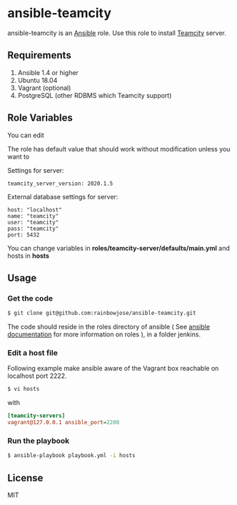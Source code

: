 ansible-teamcity
=========

ansible-teamcity is an [Ansible](http://ansible.com) role.
Use this role to install [Teamcity](http://www.jetbrains.com/teamcity/) server.

Requirements
------------

1. Ansible 1.4 or higher
2. Ubuntu 18.04
3. Vagrant (optional)
4. PostgreSQL (other RDBMS which Teamcity support)

Role Variables
--------------
You can edit 

The role has default value that should work without modification unless you want to

Settings for server:

    teamcity_server_version: 2020.1.5

External database settings for server:

    host: "localhost"
    name: "teamcity"
    user: "teamcity"
    pass: "teamcity"
    port: 5432

You can change variables in **roles/teamcity-server/defaults/main.yml**
and hosts in **hosts**



Usage
----------------

### Get the code

```bash
$ git clone git@github.com:rainbowjose/ansible-teamcity.git
```

The code should reside in the roles directory of ansible ( See [ansible documentation](http://www.ansibleworks.com/docs/playbooks.html#roles) for more information on roles ), in a folder jenkins.

### Edit a host file

Following example make ansible aware of the Vagrant box reachable on localhost port 2222.

```bash
$ vi hosts
```

with

```ini
[teamcity-servers]
vagrant@127.0.0.1 ansible_port=2200
```

### Run the playbook

```bash
$ ansible-playbook playbook.yml -i hosts
```

License
-------

MIT
